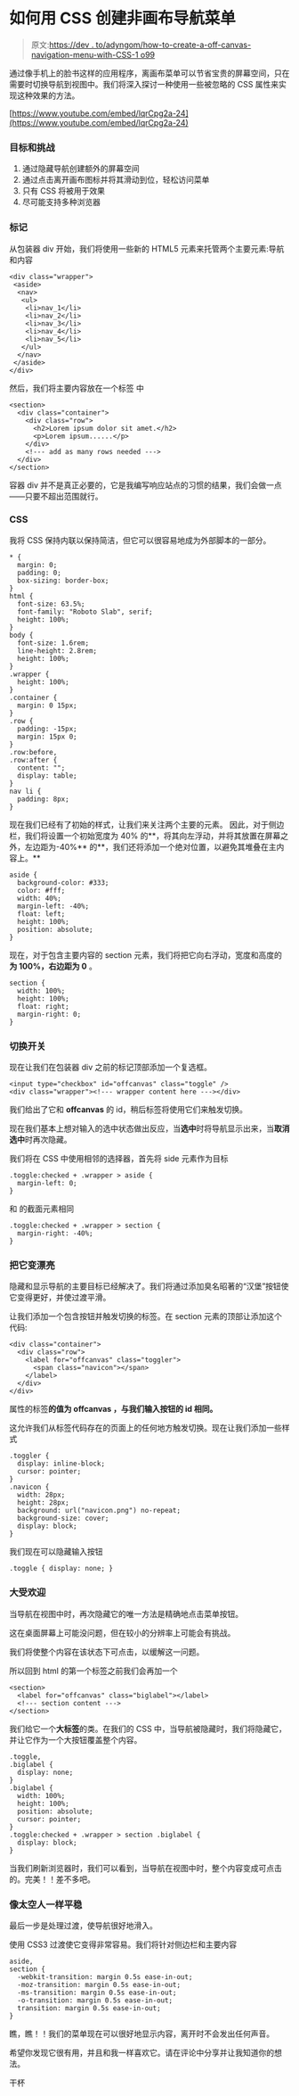 # 如何用 CSS 创建非画布导航菜单

> 原文:[https://dev . to/adyngom/how-to-create-a-off-canvas-navigation-menu-with-CSS-1 o99](https://dev.to/adyngom/how-to-create-an-off-canvas-navigation-menu-with-css-1o99)

通过像手机上的脸书这样的应用程序，离画布菜单可以节省宝贵的屏幕空间，只在需要时切换导航到视图中。我们将深入探讨一种使用一些被忽略的 CSS 属性来实现这种效果的方法。

[https://www.youtube.com/embed/lqrCpg2a-24](https://www.youtube.com/embed/lqrCpg2a-24)

### [](#goals-and-challenges)目标和挑战

1.  通过隐藏导航创建额外的屏幕空间
2.  通过点击离开画布图标并将其滑动到位，轻松访问菜单
3.  只有 CSS 将被用于效果
4.  尽可能支持多种浏览器

### [](#the-markup)标记

从包装器 div 开始，我们将使用一些新的 HTML5 元素来托管两个主要元素:导航和内容

```
<div class="wrapper"> 
 <aside> 
  <nav> 
   <ul> 
    <li>nav_1</li>
    <li>nav_2</li>
    <li>nav_3</li>
    <li>nav_4</li>
    <li>nav_5</li>
   </ul> 
  </nav> 
 </aside> 
</div> 
```

然后，我们将主要内容放在一个标签
中

```
<section>
  <div class="container">
    <div class="row">
      <h2>Lorem ipsum dolor sit amet.</h2>
      <p>Lorem ipsum......</p>
    </div>
    <!--- add as many rows needed --->
  </div>
</section> 
```

容器 div 并不是真正必要的，它是我编写响应站点的习惯的结果，我们会做一点——只要不超出范围就行。

### CSS

我将 CSS 保持内联以保持简洁，但它可以很容易地成为外部脚本的一部分。

```
* {
  margin: 0;
  padding: 0;
  box-sizing: border-box;
}
html {
  font-size: 63.5%;
  font-family: "Roboto Slab", serif;
  height: 100%;
}
body {
  font-size: 1.6rem;
  line-height: 2.8rem;
  height: 100%;
}
.wrapper {
  height: 100%;
}
.container {
  margin: 0 15px;
}
.row {
  padding: -15px;
  margin: 15px 0;
}
.row:before,
.row:after {
  content: "";
  display: table;
}
nav li {
  padding: 8px;
} 
```

现在我们已经有了初始的样式，让我们来关注两个主要的元素。
因此，对于侧边栏，我们将设置一个初始宽度为 40% 的**，将其向左浮动，并将其放置在屏幕之外，左边距为-40%** 的**，我们还将添加一个绝对位置，以避免其堆叠在主内容上。** 

```
aside {
  background-color: #333;
  color: #fff;
  width: 40%;
  margin-left: -40%;
  float: left;
  height: 100%;
  position: absolute;
} 
```

现在，对于包含主要内容的 section 元素，我们将把它向右浮动，宽度和高度的**为 100%，右边距为 0** 。

```
section {
  width: 100%;
  height: 100%;
  float: right;
  margin-right: 0;
} 
```

### [](#the-toggle)切换开关

现在让我们在包装器 div 之前的标记顶部添加一个复选框。

```
<input type="checkbox" id="offcanvas" class="toggle" />
<div class="wrapper"><!--- wrapper content here ---></div> 
```

我们给出了它和 **offcanvas** 的 id，稍后标签将使用它们来触发切换。

现在我们基本上想对输入的选中状态做出反应，当**选中**时将导航显示出来，当**取消选中**时再次隐藏。

我们将在 CSS 中使用相邻的选择器，首先将 side 元素作为目标

```
.toggle:checked + .wrapper > aside {
  margin-left: 0;
} 
```

和
的截面元素相同

```
.toggle:checked + .wrapper > section {
  margin-right: -40%;
} 
```

### [](#make-it%C2%A0pretty)把它变漂亮

隐藏和显示导航的主要目标已经解决了。我们将通过添加臭名昭著的“汉堡”按钮使它变得更好，并使过渡平滑。

让我们添加一个包含按钮并触发切换的标签。在 section 元素的顶部让添加这个代码:

```
<div class="container">
  <div class="row">
    <label for="offcanvas" class="toggler">
      <span class="navicon"></span>
    </label>
  </div>
</div> 
```

属性的标签**的值为 **offcanvas** ，与我们输入按钮的 id 相同。**

这允许我们从标签代码存在的页面上的任何地方触发切换。现在让我们添加一些样式

```
.toggler {
  display: inline-block;
  cursor: pointer;
}
.navicon {
  width: 28px;
  height: 28px;
  background: url("navicon.png") no-repeat;
  background-size: cover;
  display: block;
} 
```

我们现在可以隐藏输入按钮

```
.toggle { display: none; } 
```

### [](#a-big%C2%A0hit)大受欢迎

当导航在视图中时，再次隐藏它的唯一方法是精确地点击菜单按钮。

这在桌面屏幕上可能没问题，但在较小的分辨率上可能会有挑战。

我们将使整个内容在该状态下可点击，以缓解这一问题。

所以回到 html 的第一个标签之前我们会再加一个

```
<section>
  <label for="offcanvas" class="biglabel"></label>
  <!--- section content --->
</section> 
```

我们给它一个**大标签**的类。在我们的 CSS 中，当导航被隐藏时，我们将隐藏它，并让它作为一个大按钮覆盖整个内容。

```
.toggle,
.biglabel {
  display: none;
}
.biglabel {
  width: 100%;
  height: 100%;
  position: absolute;
  cursor: pointer;
}
.toggle:checked + .wrapper > section .biglabel {
  display: block;
} 
```

当我们刷新浏览器时，我们可以看到，当导航在视图中时，整个内容变成可点击的。完美！！差不多吧。

### [](#smooth-like-a-moonwalker)像太空人一样平稳

最后一步是处理过渡，使导航很好地滑入。

使用 CSS3 过渡使它变得非常容易。我们将针对侧边栏和主要内容

```
aside,
section {
  -webkit-transition: margin 0.5s ease-in-out;
  -moz-transition: margin 0.5s ease-in-out;
  -ms-transition: margin 0.5s ease-in-out;
  -o-transition: margin 0.5s ease-in-out;
  transition: margin 0.5s ease-in-out;
} 
```

瞧，瞧！！我们的菜单现在可以很好地显示内容，离开时不会发出任何声音。

希望你发现它很有用，并且和我一样喜欢它。请在评论中分享并让我知道你的想法。

干杯